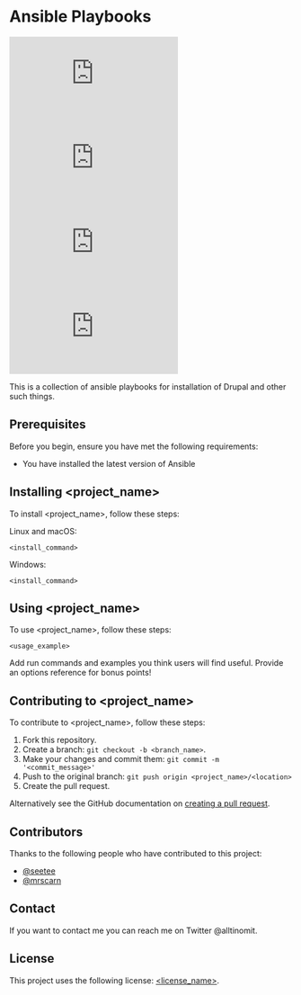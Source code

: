 # Ansible Playbooks

<!--- These are examples. See https://shields.io for others or to customize this set of shields. You might want to include dependencies, project status and licence info here --->
![GitHub repo size](https://img.shields.io/github/repo-size/seetee/ansible_playbooks.md)
![GitHub contributors](https://img.shields.io/github/contributors/seetee/ansible_playbooks.md)
![GitHub stars](https://img.shields.io/github/stars/seetee/ansible_playbooks.md?style=social)
![GitHub forks](https://img.shields.io/github/forks/seetee/ansible_playbooks.md?style=social)

This is a collection of ansible playbooks for installation of Drupal and other such things.

## Prerequisites

Before you begin, ensure you have met the following requirements:
<!--- These are just example requirements. Add, duplicate or remove as required --->
* You have installed the latest version of Ansible
<!-- * You have a `<Windows/Linux/Mac>` machine. State which OS is supported/which is not.
* You have read `<guide/link/documentation_related_to_project>`. -->

## Installing <project_name>

To install <project_name>, follow these steps:

Linux and macOS:
```
<install_command>
```

Windows:
```
<install_command>
```
## Using <project_name>

To use <project_name>, follow these steps:

```
<usage_example>
```

Add run commands and examples you think users will find useful. Provide an options reference for bonus points!

## Contributing to <project_name>
<!--- If your README is long or you have some specific process or steps you want contributors to follow, consider creating a separate CONTRIBUTING.md file--->
To contribute to <project_name>, follow these steps:

1. Fork this repository.
2. Create a branch: `git checkout -b <branch_name>`.
3. Make your changes and commit them: `git commit -m '<commit_message>'`
4. Push to the original branch: `git push origin <project_name>/<location>`
5. Create the pull request.

Alternatively see the GitHub documentation on [creating a pull request](https://help.github.com/en/github/collaborating-with-issues-and-pull-requests/creating-a-pull-request).

## Contributors

Thanks to the following people who have contributed to this project:

* [@seetee](https://github.com/seetee)
* [@mrscarn](https://github.com/mrscarn)

## Contact

If you want to contact me you can reach me on Twitter @alltinomit.

## License

This project uses the following license: [<license_name>](<link>).
